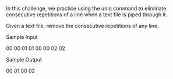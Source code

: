 In this challenge, we practice using the uniq command to eliminate consecutive repetitions of a line when a text file is piped through it.

Given a text file, remove the consecutive repetitions of any line.

Sample Input

00
00
01
01
00
00
02
02

Sample Output

00
01
00
02  

